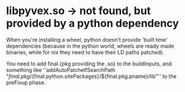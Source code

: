 # libpyvex.so -> not found, but provided by a python dependency
When you're installing a wheel, python doesn't provide 
'built time' dependencies (because in the python world, wheels
are ready made binaries, while for nix they need to have their 
LD paths patched). 

You need to add final.{pkg providing the .so} to the buildInputs, 
and something like ''addAutoPatchelfSearchPath "${final.pkg}/${final.python.sitePackages}/${final.pkg.pname}/lib"'' to the preFixup phase.
